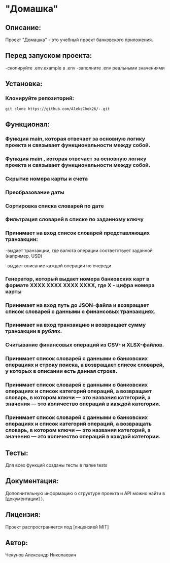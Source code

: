 #  "Домашка"

## Описание:

Проект "Домашка" - это учебный проект банковского приложения. 

## Перед запуском проекта:

  -скопируйте .env.example в .env
  -заполните .env реальными значениями

## Установка:

### Клонируйте репозиторий:
```
git clone https://github.com/AleksChek26/-.git
```

## Функционал:

### Функция main, которая отвечает за основную логику проекта и связывает функциональности между собой.

### Функция main , которая отвечает за основную логику проекта и связывает функциональности между собой.

### Скрытие номера карты и счета

### Преобразование даты

### Сортировка списка словарей по дате

### Фильтрация словарей в списке по заданному ключу

### Принимает на вход список словарей представляющих транзакции:

   -выдает транзакции, где валюта операции соответствует заданной (например, USD)

   -выдает описание каждой операции по очереди

### Генератор, который выдает номера банковских карт в формате XXXX XXXX XXXX XXXX, где X - цифра номера карты
 
### Принимает на вход путь до JSON-файла и возвращает список словарей с данными о финансовых транзакциях.

### Принимает на вход транзакцию и возвращает сумму транзакции в рублях.

### Считывание финансовых операций из CSV- и XLSX-файлов.

### Принимает список словарей с данными о банковских операциях и строку поиска, а возвращает список словарей, у которых в описании есть данная строка.

### Принимает список словарей с данными о банковских операциях и список категорий операций, а возвращает словарь, в котором ключи — это названия категорий, а значения — это количество операций в каждой категории.

### Принимает список словарей с данными о банковских операциях и список категорий операций, а возвращать словарь, в котором ключи — это названия категорий, а значения — это количество операций в каждой категории.

## Тесты:

Для всех функций созданы тесты в папке tests


## Документация:

Дополнительную информацию о структуре проекта и API можно найти в [документации]
).

## Лицензия:

Проект распространяется под [лицензией MIT]

## Автор:

Чекунов Александр Николаевич